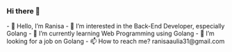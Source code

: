 ### Hi there 👋

<!--
**ranisaaulia/ranisaaulia** is a ✨ _special_ ✨ repository because its `README.md` (this file) appears on your GitHub profile.

Here are some ideas to get you started:
--!>

- 👋 Hello, I’m Ranisa
- 👀 I’m interested in the Back-End Developer, especially Golang
- 🌱 I’m currently learning Web Programming using Golang
- 💞️ I’m looking for a job on Golang
- 📫 How to reach me? ranisaaulia31@gmail.com
